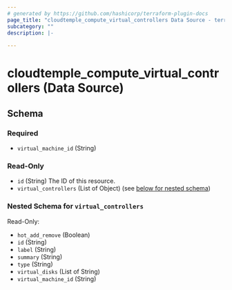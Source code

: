 ```yaml
---
# generated by https://github.com/hashicorp/terraform-plugin-docs
page_title: "cloudtemple_compute_virtual_controllers Data Source - terraform-provider-cloudtemple"
subcategory: ""
description: |-
  
---
```


# cloudtemple_compute_virtual_controllers (Data Source)





<!-- schema generated by tfplugindocs -->
## Schema

### Required

- `virtual_machine_id` (String)

### Read-Only

- `id` (String) The ID of this resource.
- `virtual_controllers` (List of Object) (see [below for nested schema](#nestedatt--virtual_controllers))

<a id="nestedatt--virtual_controllers"></a>
### Nested Schema for `virtual_controllers`

Read-Only:

- `hot_add_remove` (Boolean)
- `id` (String)
- `label` (String)
- `summary` (String)
- `type` (String)
- `virtual_disks` (List of String)
- `virtual_machine_id` (String)


